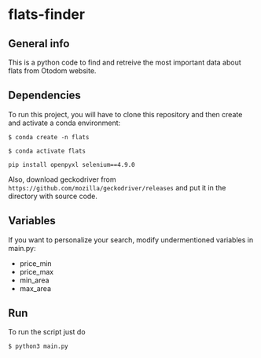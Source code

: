 # flats-finder
## General info
This is a python code to find and retreive the most important data about flats from Otodom website.

## Dependencies
To run this project, you will have to clone this repository and then create and activate a conda environment:
```
$ conda create -n flats
```
```
$ conda activate flats
```
```
pip install openpyxl selenium==4.9.0
```
Also, download geckodriver from `https://github.com/mozilla/geckodriver/releases` and put it in the directory with source code.

## Variables
If you want to personalize your search, modify undermentioned variables in main.py:
* price_min
* price_max
* min_area
* max_area

## Run
To run the script just do
```
$ python3 main.py
```